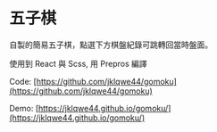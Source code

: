 # 五子棋
自製的簡易五子棋，點選下方棋盤紀錄可跳轉回當時盤面。

使用到 React 與 Scss, 用 Prepros 編譯

Code: [https://github.com/jklqwe44/gomoku](https://github.com/jklqwe44/gomoku)

Demo: [https://jklqwe44.github.io/gomoku/](https://jklqwe44.github.io/gomoku/)
